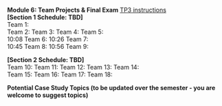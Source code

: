 **Module 6: Team Projects & Final Exam**
[TP3 instructions](https://github.com/tingtingchung/AI.Mason/issues/2)  
**[Section 1 Schedule: TBD]**  
Team 1:   
Team 2: 
Team 3: 
Team 4: 
Team 5:   
10:08 Team 6: 
10:26 Team 7:   
10:45 Team 8: 
10:56 Team 9: 

**[Section 2 Schedule: TBD]**  
Team 10: 
Team 11: 
Team 12: 
Team 13: 
Team 14:    
Team 15: 
Team 16: 
Team 17: 
Team 18: 

**Potential Case Study Topics (to be updated over the semester - you are welcome to suggest topics)**  

